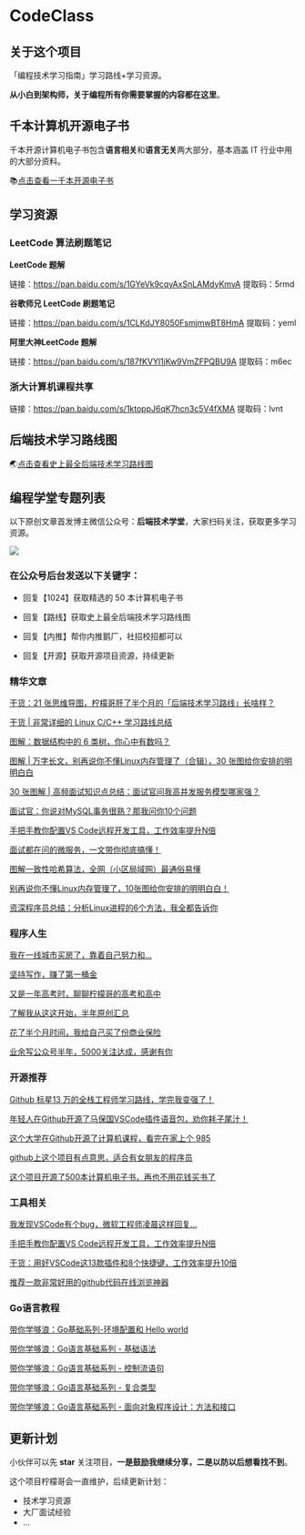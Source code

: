 # CodeClass
## 关于这个项目

「编程技术学习指南」学习路线+学习资源。

**从小白到架构师，关于编程所有你需要掌握的内容都在这里**。



## 千本计算机开源电子书

千本开源计算机电子书包含**语言相关**和**语言无关**两大部分，基本涵盖 IT 行业中用的大部分资料。

📚[点击查看一千本开源电子书](./1000本开源电子书.md)



## 学习资源

### LeetCode 算法刷题笔记

**LeetCode 题解**

链接：https://pan.baidu.com/s/1GYeVk9cqyAxSnLAMdyKmvA 
提取码：5rmd 

**谷歌师兄 LeetCode 刷题笔记**

链接：https://pan.baidu.com/s/1CLKdJY8050FsmjmwBT8HmA 
提取码：yeml 

**阿里大神LeetCode 题解**

链接：https://pan.baidu.com/s/187fKVYl1jKw9VmZFPQBU9A 
提取码：m6ec 

### 浙大计算机课程共享

链接：https://pan.baidu.com/s/1ktoppJ6qK7hcn3c5V4fXMA 
提取码：lvnt 



## 后端技术学习路线图

 :earth_asia:[点击查看史上最全后端技术学习路线图](./后端技术学习路线高清思维导图.md)



## 编程学堂专题列表

以下原创文章首发博主微信公众号：**后端技术学堂**，大家扫码关注，获取更多学习资源。

![](https://cdn.jsdelivr.net/gh/lemonchann/images/gzh/搜一搜公众号推广物料图片-png/8cm.jpg)

### 在公众号后台发送以下关键字：

- 回复【1024】获取精选的 50 本计算机电子书

- 回复【路线】获取史上最全后端技术学习路线图

- 回复【内推】帮你内推鹅厂，社招校招都可以

- 回复【开源】获取开源项目资源，持续更新

  

### 精华文章

[干货：21 张思维导图，柠檬哥肝了半个月的「后端技术学习路线」长啥样？](https://mp.weixin.qq.com/s/tR8FubbsXnZNiIc8F94zCw)

[干货 | 非常详细的 Linux C/C++ 学习路线总结](https://mp.weixin.qq.com/s/LYfsChbmFRH1B3s_j0vIAQ)

[图解：数据结构中的 6 类树，你心中有数吗？](https://mp.weixin.qq.com/s/3u6I8XSmp_M8wIw__tDrLQ)

[图解 | 万字长文，别再说你不懂Linux内存管理了（合辑），30 张图给你安排的明明白白](https://mp.weixin.qq.com/s/oXy-0lkIr3dFjEi2t6mCNQ)

[30 张图解 | 高频面试知识点总结：面试官问我高并发服务模型哪家强？](https://mp.weixin.qq.com/s/_XPzjzM6Tp1KoeYJBOOTCg)

[面试官：你说对MySQL事务很熟？那我问你10个问题](https://mp.weixin.qq.com/s/gAttYA4XfZHwOcYkzyMRZQ)

[手把手教你配置VS Code远程开发工具，工作效率提升N倍](https://mp.weixin.qq.com/s/AR9BbYG4t8nKvhWihaEgvg)

[面试都在问的微服务，一文带你彻底搞懂！](https://mp.weixin.qq.com/s/avX_QOftWNHNfY3bqBzS9Q)

[图解一致性哈希算法，全网（小区局域网）最通俗易懂](https://mp.weixin.qq.com/s/B12hLa3ss5hyQY4VrGZ13g)

[别再说你不懂Linux内存管理了，10张图给你安排的明明白白！](https://mp.weixin.qq.com/s/CLfyUvoQf1Tp6mx-l3dwEg)

[资深程序员总结：分析Linux进程的6个方法，我全都告诉你](https://mp.weixin.qq.com/s/5dseqVxv-45bfmI8Yvh7TQ)



### 程序人生

[我在一线城市买房了，靠着自己努力和...](https://mp.weixin.qq.com/s/kN1jpWByBs2ztg44ZDKWKQ)

[坚持写作，赚了第一桶金](https://mp.weixin.qq.com/s/5HoMETUZjhN7d8i5SI6ugQ)

[又是一年高考时，聊聊柠檬哥的高考和高中](https://mp.weixin.qq.com/s/0Ku8_k0ABvMYKJx57N7eDQ)

[了解我从这这开始，半年原创汇总](https://mp.weixin.qq.com/s/wdD4LFsR_IilPBTIxWpJ2A)

[花了半个月时间，我给自己买了份商业保险](https://mp.weixin.qq.com/s/cIm_W3RgoKJwecRY9oMPlQ)

[业余写公众号半年，5000关注达成，感谢有你](https://mp.weixin.qq.com/s/SRuULZ-hqtkg059xbKb9Sw)



### 开源推荐

[Github 标星13 万的全栈工程师学习路线，学完我变强了！](https://mp.weixin.qq.com/s?__biz=MzkwOTE2OTY1Nw==&mid=2247488191&idx=1&sn=2ecc8176efba2c4c8bb130146dad1b00&chksm=c13f9429f6481d3f2a9e5d018cecb6df3cae7573c6b593e03a4b1b01beed9e5ad03f9515614a&token=448353026&lang=zh_CN#rd)

[年轻人在Github开源了马保国VSCode插件语音包，劝你耗子尾汁！](https://mp.weixin.qq.com/s?__biz=MzkwOTE2OTY1Nw==&mid=2247487639&idx=1&sn=9a5583338bf481037e4ae6849e724b41&chksm=c13f9601f6481f17a989b1827b4ba3636b818bf6eb0a02d195a92ae7d122fdec2bde055e8e89&token=448353026&lang=zh_CN#rd)

[这个大学在Github开源了计算机课程，看完在家上个 985](https://mp.weixin.qq.com/s?__biz=MzkwOTE2OTY1Nw==&mid=2247487325&idx=1&sn=cd5d00a26cd217ff76807d4f5f635184&chksm=c13f89cbf64800dd26d49cc211ccf726b3cc10c495f3e1b6f46008cb8962312757149770c870&token=448353026&lang=zh_CN#rd)

[github上这个项目有点意思，适合有女朋友的程序员](https://mp.weixin.qq.com/s?__biz=MzkwOTE2OTY1Nw==&mid=2247487128&idx=1&sn=d29aca5ee384f962939bff7cecd1a1e2&chksm=c13f880ef6480118b66ce55c7a463d8c99666af082ce2475467f58d600ee472c9db5b89586a9&token=448353026&lang=zh_CN#rd)

[这个项目开源了500本计算机电子书，再也不用花钱买书了](https://mp.weixin.qq.com/s?__biz=MzkwOTE2OTY1Nw==&mid=2247487363&idx=1&sn=eb3ae15dfcff9a5989ef65b3faf53c27&chksm=c13f8915f64800038f72a6fa6829e2c1542671e0eee221db9eb8a13d78d2be9ed94fdde9f6f9&token=448353026&lang=zh_CN#rd)



### 工具相关

[我发现VSCode有个bug，微软工程师凌晨这样回复...](https://mp.weixin.qq.com/s/TO_vC7rEgEsAmXNNNQRF0g)

[手把手教你配置VS Code远程开发工具，工作效率提升N倍](https://mp.weixin.qq.com/s/AR9BbYG4t8nKvhWihaEgvg)

[干货：用好VSCode这13款插件和8个快捷键，工作效率提升10倍](https://mp.weixin.qq.com/s/UdO_7UlSQZiJGzmbi0xGTA)

[推荐一款非常好用的github代码在线浏览神器](https://mp.weixin.qq.com/s/ziCjBH8Rz7jQDgSi6t_pzA)



### Go语言教程

[带你学够浪：Go基础系列-环境配置和 Hello world](https://mp.weixin.qq.com/s?__biz=MzkwOTE2OTY1Nw==&mid=2247486885&idx=1&sn=61d69eb819948f0c6330ed698ad628a2&chksm=c13f8b33f64802257b14c3db2d1309a6296584d81d196394fafec03a7f6ef0594206d327a324&token=448353026&lang=zh_CN#rd)

[带你学够浪：Go语言基础系列 - 基础语法](https://mp.weixin.qq.com/s?__biz=MzkwOTE2OTY1Nw==&mid=2247486882&idx=1&sn=99b132c0dbbcc9a550faa58b4448cd98&chksm=c13f8b34f648022299e2105f44965d758c81f00ba73843609f8287b616ec4f0468f6ef948d8d&token=448353026&lang=zh_CN#rd)

[带你学够浪：Go语言基础系列 - 控制流语句](https://mp.weixin.qq.com/s?__biz=MzkwOTE2OTY1Nw==&mid=2247486880&idx=1&sn=ff0ea9c88cfe61a073677d29238e4f48&chksm=c13f8b36f64802203b167459f7add73b09579415b54ac375110e9986a5334f0f13ff61426db9&token=448353026&lang=zh_CN#rd)

[带你学够浪：Go语言基础系列 - 复合类型](https://mp.weixin.qq.com/s?__biz=MzkwOTE2OTY1Nw==&mid=2247486879&idx=1&sn=4b5c0ae3865784f135f8121fc802e06b&chksm=c13f8b09f648021fb2c07477fe2a5c6862c11e3b16893f89d56e4c8deb5980368a595a101576&token=448353026&lang=zh_CN#rd)

[带你学够浪：Go语言基础系列 - 面向对象程序设计：方法和接口](https://mp.weixin.qq.com/s?__biz=MzkwOTE2OTY1Nw==&mid=2247486876&idx=1&sn=c0345a7b21677d2ee92b989a85824821&chksm=c13f8b0af648021ce63ba062b511118be908027f296393c791d2274c4c4355e4b3395c0753b6&token=448353026&lang=zh_CN#rd)



## 更新计划

小伙伴可以先 **star** 关注项目，**一是鼓励我继续分享，二是以防以后想看找不到**。

这个项目柠檬哥会一直维护，后续更新计划：

- 技术学习资源
- 大厂面试经验
- ...



